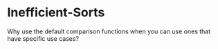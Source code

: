 # Inefficient-Sorts
Why use the default comparison functions when you can use ones that have specific use cases?
